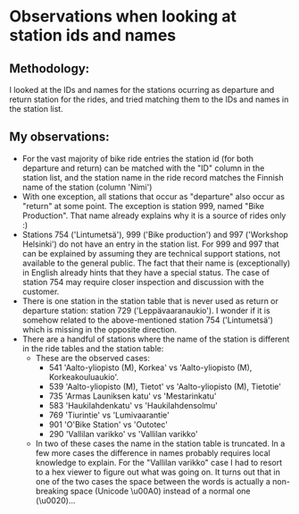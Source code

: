# Observations when looking at station ids and names

## Methodology:

I looked at the IDs and names for the stations ocurring as departure and return station
for the rides, and tried matching them to the IDs and names in the station list.

## My observations:

* For the vast majority of bike ride entries the station id (for both departure and return)
can be matched with the "ID" column in the station list, and the station name in the
ride record matches the Finnish name of the station (column 'Nimi')
* With one exception, all stations that occur as "departure" also occur as "return"
at some point. The exception is station 999, named "Bike Production". That name already
explains why it is a source of rides only :)
* Stations 754 ('Lintumetsä'), 999 ('Bike production') and 997 ('Workshop Helsinki')
do not have an entry in the station list. For 999 and 997 that can be explained by
assuming they are technical support stations, not available to the general public.
The fact that their name is (exceptionally) in English already hints that they have
a special status.
The case of station 754 may require closer inspection and discussion with the customer.
* There is one station in the station table that is never used as return or departure
station: station 729 ('Leppävaaranaukio'). I wonder if it is somehow related to the
above-mentioned station 754 ('Lintumetsä') which is missing in the opposite direction.
* There are a handful of stations where the name of the station is different in
the ride tables and the station table:
    * These are the observed cases:
        * 541 'Aalto-yliopisto (M), Korkea' vs 'Aalto-yliopisto (M), Korkeakouluaukio'.
        * 539 'Aalto-yliopisto (M), Tietot' vs 'Aalto-yliopisto (M), Tietotie'
        * 735 'Armas Launiksen katu' vs 'Mestarinkatu'
        * 583 'Haukilahdenkatu' vs 'Haukilahdensolmu'
        * 769 'Tiurintie' vs 'Lumivaarantie'
        * 901 'O'Bike Station' vs 'Outotec'
        * 290 'Vallilan varikko' vs 'Vallilan varikko'
    * In two of these cases the name in the station table is truncated. In a few more
    cases the difference in names probably requires local knowledge to explain. For the
    "Vallilan varikko" case I had to resort to a hex viewer to figure out what was
    going on. It turns out that in one of the two cases the space between the words
    is actually a non-breaking space (Unicode \u00A0) instead of a normal one (\u0020)...

